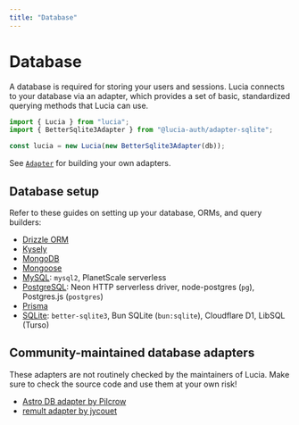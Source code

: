 ```yaml
---
title: "Database"
---
```


# Database

A database is required for storing your users and sessions. Lucia connects to your database via an adapter, which provides a set of basic, standardized querying methods that Lucia can use.

```ts
import { Lucia } from "lucia";
import { BetterSqlite3Adapter } from "@lucia-auth/adapter-sqlite";

const lucia = new Lucia(new BetterSqlite3Adapter(db));
```

See [`Adapter`](/reference/main/Adapter) for building your own adapters.

## Database setup

Refer to these guides on setting up your database, ORMs, and query builders:

-   [Drizzle ORM](/database/drizzle)
-   [Kysely](/database/kysely)
-   [MongoDB](/database/mongodb)
-   [Mongoose](/database/mongoose)
-   [MySQL](/database/mysql): `mysql2`, PlanetScale serverless
-   [PostgreSQL](/database/postgresql): Neon HTTP serverless driver, node-postgres (`pg`), Postgres.js (`postgres`)
-   [Prisma](/database/prisma)
-   [SQLite](/database/sqlite): `better-sqlite3`, Bun SQLite (`bun:sqlite`), Cloudflare D1, LibSQL (Turso)

## Community-maintained database adapters

These adapters are not routinely checked by the maintainers of Lucia. Make sure to check the source code and use them at your own risk!

- [Astro DB adapter by Pilcrow](https://github.com/pilcrowOnPaper/lucia-adapter-astrodb)
- [remult adapter by jycouet](https://remult-kit-static.onrender.com/modules/auth#lucia-adapter)